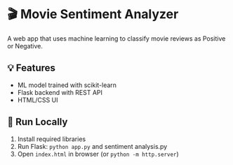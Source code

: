 

# 🎬 Movie Sentiment Analyzer

A web app that uses machine learning to classify movie reviews as Positive or Negative.

## 💡 Features
- ML model trained with scikit-learn
- Flask backend with REST API
- HTML/CSS UI 
  

## 🚀 Run Locally
1. Install required libraries
2. Run Flask: `python app.py` and sentiment analysis.py
3. Open `index.html` in browser (or `python -m http.server`)
